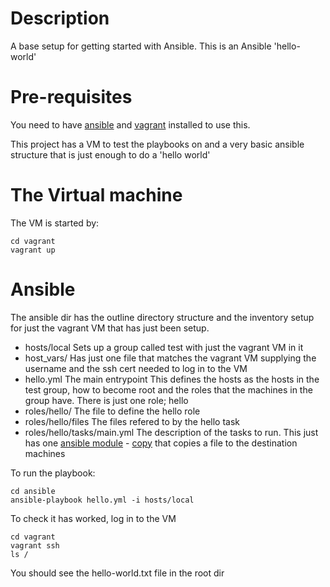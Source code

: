 # Description

A base setup for getting started with Ansible. This is an Ansible 'hello-world'

# Pre-requisites
You need to have [ansible](http://docs.ansible.com/ansible/intro_installation.html) and [vagrant](https://www.vagrantup.com/docs/installation/) installed to use this.


This project has a VM to test the playbooks on and a very basic ansible structure that is just enough to do a 'hello world'

# The Virtual machine

The VM is started by:

	cd vagrant
	vagrant up


# Ansible

The ansible dir has the outline directory structure and the inventory setup for just the vagrant VM that has just been setup.


* hosts/local 			Sets up a group called test with just the vagrant VM in it
* host_vars/ 			Has just one file that matches the vagrant VM supplying the username and the ssh cert needed to log in to the VM
* hello.yml 			The main entrypoint This defines the hosts as the hosts in the test group, how to become root and the roles that the machines in the group have. There is just one role; hello
* roles/hello/			The file to define the hello role
* roles/hello/files		The files refered to by the hello task
* roles/hello/tasks/main.yml	The description of the tasks to run. This just has one [ansible module](http://docs.ansible.com/ansible/modules_by_category.html) - [copy](http://docs.ansible.com/ansible/copy_module.html) that copies a file to the destination machines


To run the playbook:

	cd ansible
	ansible-playbook hello.yml -i hosts/local


To check it has worked, log in to the VM

	cd vagrant
	vagrant ssh
	ls /

You should see the hello-world.txt file in the root dir
